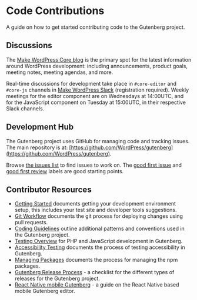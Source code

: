 # Code Contributions

A guide on how to get started contributing code to the Gutenberg project.

## Discussions

The [Make WordPress Core blog](https://make.wordpress.org/core/) is the primary spot for the latest information around WordPress development: including announcements, product goals, meeting notes, meeting agendas, and more.

Real-time discussions for development take place in `#core-editor` and `#core-js` channels in [Make WordPress Slack](https://make.wordpress.org/chat) (registration required). Weekly meetings for the editor component are on Wednesdays at 14:00UTC, and for the JavaScript component on Tuesday at 15:00UTC, in their respective Slack channels.

## Development Hub

The Gutenberg project uses GitHub for managing code and tracking issues. The main repository is at: [https://github.com/WordPress/gutenberg](https://github.com/WordPress/gutenberg).

Browse [the issues list](https://github.com/wordpress/gutenberg/issues) to find issues to work on. The [good first issue](https://github.com/wordpress/gutenberg/issues?q=is%3Aopen+is%3Aissue+label%3A%22Good+First+Issue%22) and [good first review](https://github.com/wordpress/gutenberg/issues?q=is%3Aopen+is%3Aissue+label%3A%22Good+First+Issue%22) labels are good starting points.

## Contributor Resources

* [Getting Started](/docs/contributors/getting-started.md) documents getting your development environment setup, this includes your test site and developer tools suggestions.
* [Git Workflow](/docs/contributors/git-workflow.md) documents the git process for deploying changes using pull requests.
* [Coding Guidelines](/docs/contributors/coding-guidelines.md) outline additional patterns and conventions used in the Gutenberg project.
* [Testing Overview](/docs/contributors/testing-overview.md) for PHP and JavaScript development in Gutenberg.
* [Accessibility Testing](/docs/contributors/accessibility-testing.md) documents the process of testing accessibility in Gutenberg.
* [Managing Packages](/docs/contributors/managing-packages.md) documents the process for managing the npm packages.
* [Gutenberg Release Process](/docs/contributors/release.md) - a checklist for the different types of releases for the Gutenberg project.
* [React Native mobile Gutenberg](/docs/contributors/native-mobile.md) - a guide on the React Native based mobile Gutenberg editor.
